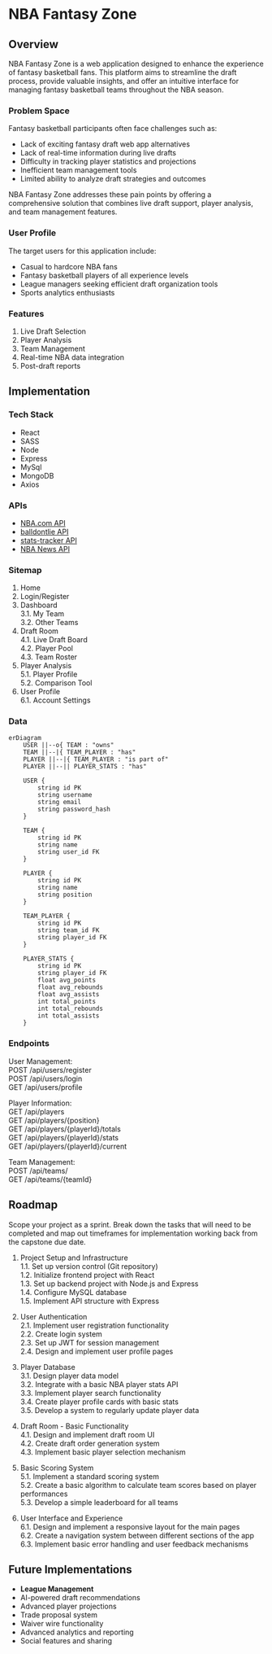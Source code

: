 # NBA Fantasy Zone 

## Overview

NBA Fantasy Zone is a web application designed to enhance the experience of fantasy basketball fans. This platform aims to streamline the draft process, provide valuable insights, and offer an intuitive interface for managing fantasy basketball teams throughout the NBA season.

### Problem Space

Fantasy basketball participants often face challenges such as:
- Lack of exciting fantasy draft web app alternatives 
- Lack of real-time information during live drafts
- Difficulty in tracking player statistics and projections
- Inefficient team management tools
- Limited ability to analyze draft strategies and outcomes

NBA Fantasy Zone addresses these pain points by offering a comprehensive solution that combines live draft support, player analysis, and team management features.

### User Profile

The target users for this application include:

- Casual to hardcore NBA fans
- Fantasy basketball players of all experience levels
- League managers seeking efficient draft organization tools
- Sports analytics enthusiasts

### Features

1. Live Draft Selection
2. Player Analysis
3. Team Management
4. Real-time NBA data integration
5. Post-draft reports

## Implementation

### Tech Stack

- React
- SASS
- Node
- Express
- MySql
- MongoDB
- Axios

### APIs

- [NBA.com API](https://github.com/swar/nba_api)
- [balldontlie API](https://github.com/ynnadkrap/balldontlie)
- [stats-tracker API](https://github.com/reymaa19/nba-stats-tracker)
- [NBA News API](https://github.com/kevinn03/nba_api)


### Sitemap
1. Home <br>
2. Login/Register
3. Dashboard <br>
3.1. My Team <br>
3.2. Other Teams<br>
4. Draft Room <br>
4.1. Live Draft Board <br>
4.2. Player Pool <br>
4.3. Team Roster <br>
5. Player Analysis <br>
5.1. Player Profile <br>
5.2. Comparison Tool <br>
6. User Profile <br>
6.1. Account Settings
<!-- 7. Team Management <br>
7.1. Roster Management <br>
7.2. Trade Center <br> -->

### Data
```mermaid
erDiagram
    USER ||--o{ TEAM : "owns"
    TEAM ||--|{ TEAM_PLAYER : "has"
    PLAYER ||--|{ TEAM_PLAYER : "is part of"
    PLAYER ||--|| PLAYER_STATS : "has"

    USER {
        string id PK
        string username
        string email
        string password_hash
    }

    TEAM {
        string id PK
        string name
        string user_id FK
    }

    PLAYER {
        string id PK
        string name
        string position
    }

    TEAM_PLAYER {
        string id PK
        string team_id FK
        string player_id FK
    }

    PLAYER_STATS {
        string id PK
        string player_id FK
        float avg_points
        float avg_rebounds
        float avg_assists
        int total_points
        int total_rebounds
        int total_assists
    }
```

### Endpoints
User Management: <br>
POST /api/users/register <br>
POST /api/users/login <br>
GET /api/users/profile <br>

Player Information: <br>
GET /api/players <br>
GET /api/players/{position} <br>
GET /api/players/{playerId}/totals <br>
GET /api/players/{playerId}/stats <br>
GET /api/players/{playerId}/current <br>

Team Management: <br>
POST /api/teams/ <br>
GET /api/teams/{teamId} <br>
<!-- PUT /api/teams/{teamId} <br> -->
<!-- POST /api/teams/{teamId}/trade <br> -->

<!-- Draft Operations: <br>
POST /api/drafts/start <br>
GET /api/drafts/{draftId}/status <br>
POST /api/drafts/{draftId}/pick <br> -->

## Roadmap
Scope your project as a sprint. Break down the tasks that will need to be completed and map out timeframes for implementation working back from the capstone due date. 

1. Project Setup and Infrastructure <br>
    1.1. Set up version control (Git repository) <br>
    1.2. Initialize frontend project with React <br>
    1.3. Set up backend project with Node.js and Express <br>
    1.4. Configure MySQL database <br>
    1.5. Implement API structure with Express <br>

2. User Authentication <br>
    2.1. Implement user registration functionality <br>
    2.2. Create login system <br>
    2.3. Set up JWT for session management <br>
    2.4. Design and implement user profile pages <br>

3. Player Database <br>
    3.1. Design player data model <br>
    3.2. Integrate with a basic NBA player stats API <br>
    3.3. Implement player search functionality <br>
    3.4. Create player profile cards with basic stats <br>
    3.5. Develop a system to regularly update player data <br>

4. Draft Room - Basic Functionality <br>
    4.1. Design and implement draft room UI <br>
    4.2. Create draft order generation system <br>
    4.3. Implement basic player selection mechanism <br>

5. Basic Scoring System <br>
    5.1. Implement a standard scoring system <br>
    5.2. Create a basic algorithm to calculate team scores based on player performances <br>
    5.3. Develop a simple leaderboard for all teams<br>

6. User Interface and Experience <br>
    6.1. Design and implement a responsive layout for the main pages <br>
    6.2. Create a navigation system between different sections of the app <br>
    6.3. Implement basic error handling and user feedback mechanisms <br>

## Future Implementations
- **League Management**
- AI-powered draft recommendations
- Advanced player projections
- Trade proposal system
- Waiver wire functionality
- Advanced analytics and reporting
- Social features and sharing